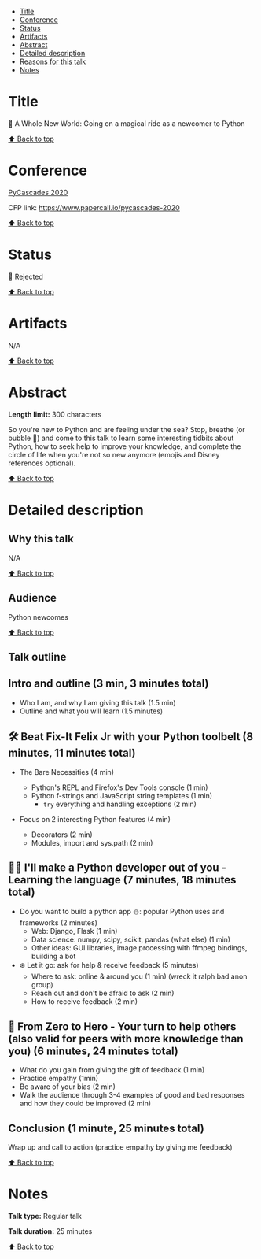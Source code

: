 - [Title](#title)
- [Conference](#conference)
- [Status](#status)
- [Artifacts](#artifacts)
- [Abstract](#abstract)
- [Detailed description](#detailed-description)
- [Reasons for this talk](#reasons-for-this-talk)
- [Notes](#notes)

# Title

<!--- Proposal title -->

🧞 A Whole New World: Going on a magical ride as a newcomer to Python

[⬆️ Back to top](#title)

# Conference

<!--- Conference name and year + links -->

[PyCascades 2020](https://2020.pycascades.com/)

CFP link: https://www.papercall.io/pycascades-2020

[⬆️ Back to top](#title)

# Status

<!--- 🎉 Accepted, 🚮 Rejected, 🚪 Withdrawn -->

🚮 Rejected

[⬆️ Back to top](#title)

# Artifacts

<!--- Links to recording, speaker page, slides etc. But also reason for rejection, if any. -->

N/A

[⬆️ Back to top](#title)

# Abstract

**Length limit:** 300 characters

So you're new to Python and are feeling under the sea? Stop, breathe (or bubble 🐠) and come to this talk to learn some interesting tidbits about Python, how to seek help to improve your knowledge, and complete the circle of life when you're not so new anymore (emojis and Disney references optional).

[⬆️ Back to top](#title)

# Detailed description

## Why this talk

<!-- Optional, depends on the proposal -->

N/A

[⬆️ Back to top](#title)

## Audience

<!-- Optional, depends on the proposal -->

Python newcomes

[⬆️ Back to top](#title)

## Talk outline

<!-- Include time breakdown if any -->

## Intro and outline (3 min, 3 minutes total)

- Who I am, and why I am giving this talk (1.5 min)
- Outline and what you will learn (1.5 minutes)

## 🛠 Beat Fix-It Felix Jr with your Python toolbelt (8 minutes, 11 minutes total)

- The Bare Necessities (4 min)

  - Python's REPL and Firefox's Dev Tools console (1 min)
  - Python f-strings and JavaScript string templates (1 min)
    - `try` everything and handling exceptions (2 min)

- Focus on 2 interesting Python features (4 min)
  - Decorators (2 min)
  - Modules, import and sys.path (2 min)

## 🙅‍♀️ I'll make a Python developer out of you - Learning the language (7 minutes, 18 minutes total)

- Do you want to build a python app ⛄️: popular Python uses and frameworks (2 minutes)
  - Web: Django, Flask (1 min)
  - Data science: numpy, scipy, scikit, pandas (what else) (1 min)
  - Other ideas: GUI libraries, image processing with ffmpeg bindings, building a bot
- ❄️ Let it go: ask for help & receive feedback (5 minutes)
  - Where to ask: online & around you (1 min) (wreck it ralph bad anon group)
  - Reach out and don't be afraid to ask (2 min)
  - How to receive feedback (2 min)

## 💪 From Zero to Hero - Your turn to help others (also valid for peers with more knowledge than you) (6 minutes, 24 minutes total)

- What do you gain from giving the gift of feedback (1 min)
- Practice empathy (1min)
- Be aware of your bias (2 min)
- Walk the audience through 3-4 examples of good and bad responses and how they could be improved (2 min)

## Conclusion (1 minute, 25 minutes total)

Wrap up and call to action (practice empathy by giving me feedback)

[⬆️ Back to top](#title)

# Notes

<!---
Optionally, anything that doesn't fit in other sections:
Any additional equipment you might need, whether or not you’ve given this talk before, etc.
-->

**Talk type:** Regular talk

**Talk duration:** 25 minutes

[⬆️ Back to top](#title)
